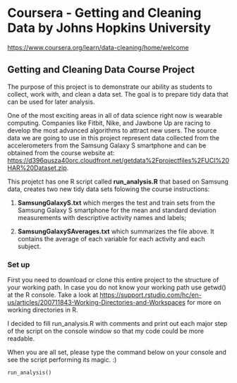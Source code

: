 # Coursera - Getting and Cleaning Data by Johns Hopkins University 

<https://www.coursera.org/learn/data-cleaning/home/welcome>

## Getting and Cleaning Data Course Project
The purpose of this project is to demonstrate our ability as students to collect, work with, and clean a data set. The goal is to prepare tidy data that can be used for later analysis. 

One of the most exciting areas in all of data science right now is wearable computing. Companies like Fitbit, Nike, and Jawbone Up are racing to develop the most advanced algorithms to attract new users. The source data we are going to use in this project represent data collected from the accelerometers from the Samsung Galaxy S smartphone and can be obtained from the course website at: <https://d396qusza40orc.cloudfront.net/getdata%2Fprojectfiles%2FUCI%20HAR%20Dataset.zip>.

This projetct has one R script called **run_analysis.R** that based on Samsung data, creates two new tidy data sets folowing the course instructions:

1) **SamsungGalaxyS.txt** which merges the test and train sets from the Samsung Galaxy S smartphone for the mean and standard deviation measurements with descriptive activity names and labels;

2) **SamsungGalaxySAverages.txt** which summarizes the file above. It contains the average of each variable for each activity and each subject.


### Set up
First you need to download or clone this entire project to the structure of your working path. In case you do not know your working path use getwd() at the R console. Take a look at <https://support.rstudio.com/hc/en-us/articles/200711843-Working-Directories-and-Workspaces> for more on working directories in R.

I decided to fill run_analysis.R with comments and print out each major step of the script on the console window so that my code could be more readable.

When you are all set, please type the command below on your console and see the script performing its magic. :)

```run_analysis()```

